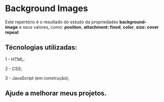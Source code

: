 # Background Images

Este repertório é o resultado do estudo da propriedades <strong>background-image</strong> e seus valores, como: <strong>position</strong>, <strong>attachment: fixed</strong>, <strong>color</strong>, <strong>size: cover</strong> <strong>repeat</strong>

## Técnologias utilizadas:

1 - HTML;

2 - CSS;

3 - JavaScript (em construção);

## Ajude a melhorar meus projetos.

